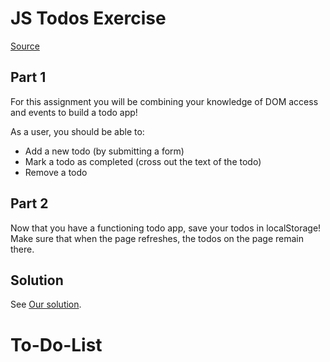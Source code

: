 # JS Todos Exercise

[Source](http://curric.rithmschool.com/springboard/exercises/js-todos/ "Permalink to JS Todos Exercise")

## Part 1

For this assignment you will be combining your knowledge of DOM access and events to build a todo app!

As a user, you should be able to:

- Add a new todo (by submitting a form)
- Mark a todo as completed (cross out the text of the todo)
- Remove a todo

## Part 2

Now that you have a functioning todo app, save your todos in localStorage! Make sure that when the page refreshes, the todos on the page remain there.

## Solution

See [Our solution](http://curric.rithmschool.com/springboard/exercises/js-todos/solution/index.html).
# To-Do-List
